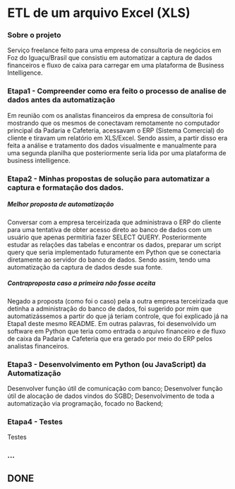 # ETL de um arquivo Excel (XLS)

### Sobre o projeto

Serviço freelance feito para uma empresa de consultoria de negócios em Foz do Iguaçu/Brasil que consistiu em automatizar a captura de dados financeiros e fluxo de caixa para carregar em uma plataforma de Business Intelligence.

### Etapa1 - Compreender como era feito o processo de analise de dados antes da automatização

 Em reunião com os analistas financeiros da empresa de consultoria foi  mostrando que os mesmos de conectavam remotamente no computador  principal da Padaria e Cafeteria, acessavam o ERP (Sistema Comercial) do cliente e tiravam um relatório em XLS/Excel. Sendo assim, a partir disso era feita a análise e tratamento dos dados visualmente e manualmente para uma segunda planilha que posteriormente seria  lida por uma plataforma de business intelligence.

### Etapa2 - Minhas propostas de solução para automatizar a captura e formatação dos dados.

##### Melhor proposta de automatização

Conversar com a empresa terceirizada que administrava o ERP do cliente para uma tentativa de obter acesso direto ao banco de dados com um usuário que apenas permitiria fazer SELECT QUERY. Posteriormente estudar as relações das tabelas e encontrar os dados, preparar um script query que seria implementado futuramente em Python que se conectaria diretamente ao servidor do banco de dados. Sendo assim, tendo uma automatização da captura de dados desde sua fonte.

##### Contraproposta caso a primeira não fosse aceita

Negado a proposta (como foi o caso) pela a outra empresa terceirizada que detinha a administração do banco de dados, foi sugerido por mim que automatizássemos a partir do que já teriam controle, que foi explicado já na Etapa1 deste mesmo README. Em outras palavras, foi desenvolvido um software em Python que teria como entrada o arquivo financeiro e de fluxo de caixa da Padaria e Cafeteria que era gerado por meio do ERP pelos analistas financeiros.

### Etapa3 - Desenvolvimento em Python (ou JavaScript) da Automatização

Desenvolver função útil de comunicação com banco;
Desenvolver função útil de alocação de dados vindos do SGBD;
Desenvolvimento de toda a automatização via programação, focado no Backend;

### Etapa4 - Testes

Testes

### ...

## DONE

